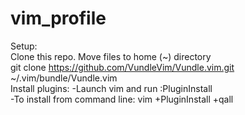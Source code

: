 # vim_profile

Setup:  
 Clone this repo. Move files to home (~) directory  
 git clone https://github.com/VundleVim/Vundle.vim.git ~/.vim/bundle/Vundle.vim  
 Install plugins: -Launch vim and run :PluginInstall  
                  -To install from command line: vim +PluginInstall +qall
